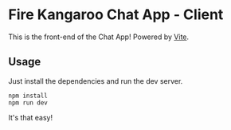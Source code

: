 # Fire Kangaroo Chat App - Client

This is the front-end of the Chat App! Powered by [Vite](https://vitejs.dev/).

## Usage

Just install the dependencies and run the dev server.

```
npm install
npm run dev
```

It's that easy!
